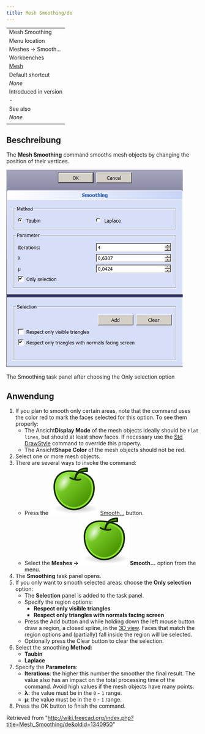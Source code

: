```yaml
---
title: Mesh Smoothing/de
---
```


|                                          |
| ---------------------------------------- |
| Mesh Smoothing                           |
| Menu location                            |
| Meshes → Smooth...                       |
| Workbenches                              |
| [Mesh](/Mesh_Workbench "Mesh Workbench") |
| Default shortcut                         |
| _None_                                   |
| Introduced in version                    |
| -                                        |
| See also                                 |
| _None_                                   |
|                                          |

## Beschreibung

The **Mesh Smoothing** command smooths mesh objects by changing the position of their vertices.

![](/src/assets/images/Meshes_Smooth.jpg)

The Smoothing task panel after choosing the Only selection option

## Anwendung

1. If you plan to smooth only certain areas, note that the command uses the color red to mark the faces selected for this option. To see them properly:
   - The Ansicht**Display Mode** of the mesh objects ideally should be `Flat lines`, but should at least show faces. If necessary use the [Std DrawStyle](/Std_DrawStyle "Std DrawStyle") command to override this property.
   - The Ansicht**Shape Color** of the mesh objects should not be red.
2. Select one or more mesh objects.
3. There are several ways to invoke the command:
   - Press the ![](/src/assets/images/Mesh_Smoothing.svg) [Smooth...](/Mesh_Smoothing "Mesh Smoothing") button.
   - Select the **Meshes → ![](/src/assets/images/Mesh_Smoothing.svg) Smooth...** option from the menu.
4. The **Smoothing** task panel opens.
5. If you only want to smooth selected areas: choose the **Only selection** option:
   - The **Selection** panel is added to the task panel.
   - Specify the region options:
     - **Respect only visible triangles**
     - **Respect only triangles with normals facing screen**
   - Press the Add button and while holding down the left mouse button draw a region, a closed spline, in the [3D view](/3D_view "3D view"). Faces that match the region options and (partially) fall inside the region will be selected.
   - Optionally press the Clear button to clear the selection.
6. Select the smoothing **Method**:
   - **Taubin**
   - **Laplace**
7. Specify the **Parameters**:
   - **Iterations**: the higher this number the smoother the final result. The value also has an impact on the total processing time of the command. Avoid high values if the mesh objects have many points.
   - **λ**: the value must be in the `0` - `1` range.
   - **μ**: the value must be in the `0` - `1` range.
8. Press the OK button to finish the command.

Retrieved from "<http://wiki.freecad.org/index.php?title=Mesh_Smoothing/de&oldid=1340950>"
